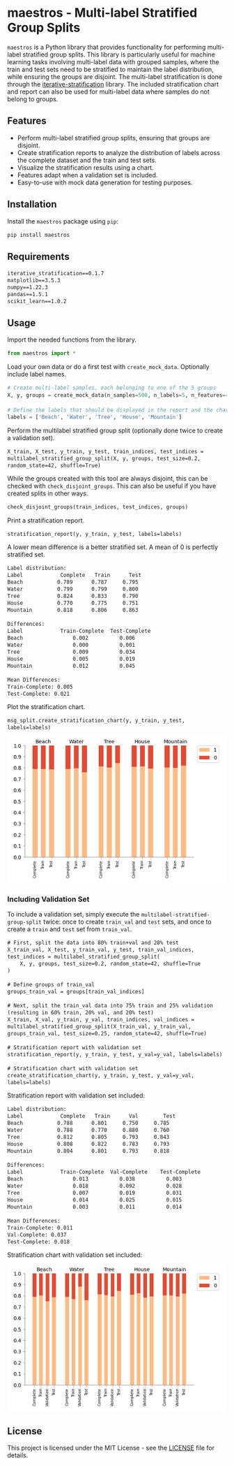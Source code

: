 # maestros - Multi-label Stratified Group Splits

`maestros` is a Python library that provides functionality for performing multi-label stratified group splits. This library is particularly useful for machine learning tasks involving multi-label data with grouped samples, where the train and test sets need to be stratified to maintain the label distribution, while ensuring the groups are disjoint. The multi-label stratification is done through the [iterative-stratification](https://github.com/trent-b/iterative-stratification) library. The included stratification chart and report can also be used for multi-label data where samples do not belong to groups.

## Features

- Perform multi-label stratified group splits, ensuring that groups are disjoint.
- Create stratification reports to analyze the distribution of labels across the complete dataset and the train and test sets.
- Visualize the stratification results using a chart.
- Features adapt when a validation set is included.
- Easy-to-use with mock data generation for testing purposes.

## Installation

Install the `maestros` package using `pip`:

```python
pip install maestros
```

## Requirements

```
iterative_stratification==0.1.7
matplotlib==3.5.3
numpy==1.22.3
pandas==1.5.1
scikit_learn==1.0.2
```

## Usage

Import the needed functions from the library.

```python
from maestros import *
```

Load your own data or do a first test with `create_mock_data`. Optionally include label names.

```python
# Create multi-label samples, each belonging to one of the 5 groups
X, y, groups = create_mock_data(n_samples=500, n_labels=5, n_features=4, n_groups=5, seed=42)

# Define the labels that should be displayed in the report and the chart
labels = ['Beach', 'Water', 'Tree', 'House', 'Mountain']
```

Perform the multilabel stratified group split (optionally done twice to create a validation set).

```
X_train, X_test, y_train, y_test, train_indices, test_indices = multilabel_stratified_group_split(X, y, groups, test_size=0.2, random_state=42, shuffle=True)
```

While the groups created with this tool are always disjoint, this can be checked with `check_disjoint_groups`. This can also be useful if you have created splits in other ways.

```python
check_disjoint_groups(train_indices, test_indices, groups)
```

Print a stratification report.

```
stratification_report(y, y_train, y_test, labels=labels)
```

A lower mean difference is a better stratified set. A mean of 0 is perfectly stratified set.

```
Label distribution:
Label            Complete   Train      Test  
Beach           0.789      0.787     0.795
Water           0.799      0.799     0.800
Tree            0.824      0.833     0.790
House           0.770      0.775     0.751
Mountain        0.818      0.806     0.863

Differences:
Label            Train-Complete  Test-Complete  
Beach                0.002          0.006
Water                0.000          0.001
Tree                 0.009          0.034
House                0.005          0.019
Mountain             0.012          0.045

Mean Differences:
Train-Complete: 0.005
Test-Complete: 0.021
```

Plot the stratification chart.

```
msg_split.create_stratification_chart(y, y_train, y_test, labels=labels)
```

![Stratification Chart](img/stratification_chart.png)

### Including Validation Set

To include a validation set, simply execute the `multilabel-stratified-group-split` twice: once to create `train_val` and `test` sets, and once to create a `train`  and `test`  set from `train_val`.

```
# First, split the data into 80% train+val and 20% test
X_train_val, X_test, y_train_val, y_test, train_val_indices, test_indices = multilabel_stratified_group_split(
    X, y, groups, test_size=0.2, random_state=42, shuffle=True
)

# Define groups of train_val
groups_train_val = groups[train_val_indices]

# Next, split the train_val data into 75% train and 25% validation (resulting in 60% train, 20% val, and 20% test)
X_train, X_val, y_train, y_val, train_indices, val_indices = multilabel_stratified_group_split(X_train_val, y_train_val, groups_train_val, test_size=0.25, random_state=42, shuffle=True)

# Stratification report with validation set
stratification_report(y, y_train, y_test, y_val=y_val, labels=labels)

# Stratification chart with validation set
create_stratification_chart(y, y_train, y_test, y_val=y_val, labels=labels)
```

Stratification report with validation set included:

```
Label distribution:
Label            Complete   Train      Val        Test      
Beach           0.788      0.801     0.750     0.785
Water           0.788      0.770     0.880     0.760
Tree            0.812      0.805     0.793     0.843
House           0.808      0.822     0.783     0.793
Mountain        0.804      0.801     0.793     0.818

Differences:
Label            Train-Complete  Val-Complete    Test-Complete  
Beach                0.013          0.038          0.003
Water                0.018          0.092          0.028
Tree                 0.007          0.019          0.031
House                0.014          0.025          0.015
Mountain             0.003          0.011          0.014

Mean Differences:
Train-Complete: 0.011
Val-Complete: 0.037
Test-Complete: 0.018
```

Stratification chart with validation set included:

![Stratification Chart](img/stratification_chart_with_val.png)

## License

This project is licensed under the MIT License - see the [LICENSE](LICENSE) file for details.
